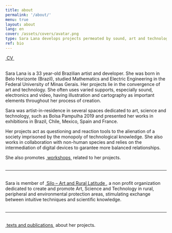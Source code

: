 ```yaml
---
title: about
permalink: '/about/'
menu: true
layout: about
lang: en
cover: /assets/covers/avatar.png
type: Sara Lana develops projects permeated by sound, art and technology.
ref: bio
---
```


<div class="selection">
<a href="../assets/docs/sara_lana_cv_en.pdf" target="_blank">&nbsp;CV&nbsp;</a>
</div>

<br>

Sara Lana is a 33 year-old Brazilian artist and developer. She was born in Belo Horizonte (Brazil), studied Mathematics and Electric Engineering in the Federal University of Minas Gerais. Her projects lie in the convergence of art and technology. She often uses varied supports, especially sound, electronics and video, having illustration and cartography as important elements throughout her process of creation.

Sara was artist-in-residence in several spaces dedicated to art, science and technology, such as Bolsa Pampulha 2019 and presented her works in exhibitions in Brazil, Chile, Mexico, Spain and France.


Her projects act as questioning and reaction tools to the alienation of a society imprisoned by the monopoly of technological knowledge. She also works in collaboration with non-human species and relies on the intermediation of digital devices to garantee more balanced relationships.


<div class="selection">
She also promotes <a href="../en/workshops" target="_blank">&nbsp;workshops&nbsp;</a> related to her projects.
</div>

<br>

---

<br>
<div class="selection">
Sara is member of <a href="https://silo.org.br/" target="_blank">&nbsp;Silo – Art and Rural Latitude&nbsp;</a>, a non profit organization dedicated to create and promote Art, Science and Technology in rural, peripheral and environmental protection areas, stimulating exchange between intuitive techniques and scientific knowledge.
</div>

<br>

---


<br>
<div class="selection">
<a href="../en/textos" target="_blank">&nbsp;texts and publications&nbsp;</a> about her projects.
</div>

<br>
